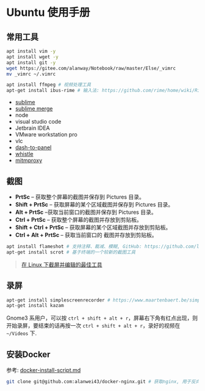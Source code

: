 # Ubuntu 使用手册


## 常用工具

```sh
apt install vim -y
apt install wget -y
apt install git -y
wget https://gitee.com/alanway/Notebook/raw/master/Else/_vimrc
mv _vimrc ~/.vimrc

apt install ffmpeg # 视频处理工具
apt-get install ibus-rime # 输入法: https://github.com/rime/home/wiki/RimeWithIBus
```

* [sublime](https://www.sublimetext.com/)
* [sublime merge](https://www.sublimemerge.com/)
* node
* visual studio code
* Jetbrain IDEA
* VMware workstation pro
* vlc
* [dash-to-panel](https://github.com/home-sweet-gnome/dash-to-panel)
* [whistle](https://github.com/avwo/whistle/blob/master/README-zh_CN.md)
* [mitmproxy](https://github.com/mitmproxy/mitmproxy)

## 截图

* __PrtSc__ – 获取整个屏幕的截图并保存到 Pictures 目录。
* __Shift + PrtSc__ – 获取屏幕的某个区域截图并保存到 Pictures 目录。
* __Alt + PrtSc__ –获取当前窗口的截图并保存到 Pictures 目录。
* __Ctrl + PrtSc__ – 获取整个屏幕的截图并存放到剪贴板。
* __Shift + Ctrl + PrtSc__ – 获取屏幕的某个区域截图并存放到剪贴板。
* __Ctrl + Alt + PrtSc__ – 获取当前窗口的 截图并存放到剪贴板。


```sh
apt install flameshot # 支持注释、裁减、模糊, GitHub: https://github.com/lupoDharkael/flameshot
apt-get install scrot # 基于终端的一个较新的截图工具
```

> [在 Linux 下截屏并编辑的最佳工具](https://linux.cn/article-10070-1.html)

## 录屏

```sh
apt-get install simplescreenrecorder # https://www.maartenbaert.be/simplescreenrecorder/
apt-get install kazam
```

Gnome3 系用户，可以按 `ctrl + shift + alt + r`，屏幕右下角有红点出现，则开始录屏，要结束的话再按一次 `ctrl + shift + alt + r`，录好的视频在 `~/Videos` 下.

## 安装Docker

参考: [docker-install-script.md](./docker-install-script.md)

```sh
git clone git@github.com:alanwei43/docker-nginx.git # 获取nginx, 用于反向代理
```
